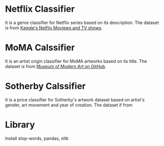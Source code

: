 # Netflix Classifier

It is a genre classifier for Netflix series based on its description. The dataset is from [Kaggle's Netflix Moviews and TV shows](https://www.kaggle.com/datasets/shivamb/netflix-shows).

# MoMA Calssifier

It is an artist origin classifier for MoMA artworks based on its title. The dataset is from [Museum of Modern Art on GitHub](https://github.com/MuseumofModernArt/collection/blob/master/Artworks.csv).

# Sotherby Calssifier

It is a price classifier for Sotherby's artwork dataset based on artist's gender, art movement and year of creation. The dataset if from 

# Library
Install stop-words, pandas, nltk
